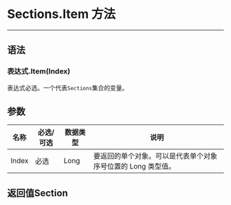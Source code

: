 # Sections.Item 方法
            
---

## 语法

### 表达式.Item(Index)

表达式必选。一个代表`Sections`集合的变量。

## 参数

|名称|必选/可选|数据类型|说明|
|-|-|-|-|
|Index|必选|Long|要返回的单个对象。可以是代表单个对象序号位置的 Long 类型值。|

## 返回值Section
